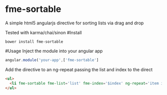 # fme-sortable
A simple html5 angularjs directive for sorting lists via drag and drop

Tested with karma/chai/sinon
#Install
```
bower install fme-sortable
```

#Usage
Inject the module into your angular app
```js
angular.module('your-app',['fme-sortable']
```
Add the directive to an ng-repeat passing the list and index to the direct
```html
<ul>
  <li fme-sortable fme-list='list' fme-index='$index' ng-repeat='item in list'>{{list.name}}</li>
</ul>
```
